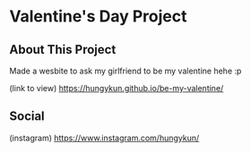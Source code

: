 # Valentine's Day Project

## About This Project
Made a wesbite to ask my girlfriend to be my valentine hehe :p

(link to view) https://hungykun.github.io/be-my-valentine/

## Social
(instagram) https://www.instagram.com/hungykun/
